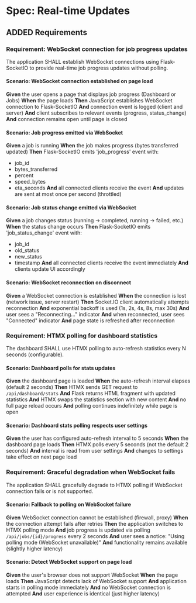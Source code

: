 # Spec: Real-time Updates

## ADDED Requirements

### Requirement: WebSocket connection for job progress updates

The application SHALL establish WebSocket connections using Flask-SocketIO to provide real-time job progress updates without polling.

#### Scenario: WebSocket connection established on page load

**Given** the user opens a page that displays job progress (Dashboard or Jobs)
**When** the page loads
**Then** JavaScript establishes WebSocket connection to Flask-SocketIO
**And** connection event is logged (client and server)
**And** client subscribes to relevant events (progress, status_change)
**And** connection remains open until page is closed

#### Scenario: Job progress emitted via WebSocket

**Given** a job is running
**When** the job makes progress (bytes transferred updated)
**Then** Flask-SocketIO emits 'job_progress' event with:
  - job_id
  - bytes_transferred
  - percent
  - speed_bytes
  - eta_seconds
**And** all connected clients receive the event
**And** updates are sent at most once per second (throttled)

#### Scenario: Job status change emitted via WebSocket

**Given** a job changes status (running → completed, running → failed, etc.)
**When** the status change occurs
**Then** Flask-SocketIO emits 'job_status_change' event with:
  - job_id
  - old_status
  - new_status
  - timestamp
**And** all connected clients receive the event immediately
**And** clients update UI accordingly

#### Scenario: WebSocket reconnection on disconnect

**Given** a WebSocket connection is established
**When** the connection is lost (network issue, server restart)
**Then** Socket.IO client automatically attempts reconnection
**And** exponential backoff is used (1s, 2s, 4s, 8s, max 30s)
**And** user sees a "Reconnecting..." indicator
**And** when reconnected, user sees "Connected" indicator
**And** page state is refreshed after reconnection

### Requirement: HTMX polling for dashboard statistics

The dashboard SHALL use HTMX polling to auto-refresh statistics every N seconds (configurable).

#### Scenario: Dashboard polls for stats updates

**Given** the dashboard page is loaded
**When** the auto-refresh interval elapses (default 2 seconds)
**Then** HTMX sends GET request to `/api/dashboard/stats`
**And** Flask returns HTML fragment with updated statistics
**And** HTMX swaps the statistics section with new content
**And** no full page reload occurs
**And** polling continues indefinitely while page is open

#### Scenario: Dashboard stats polling respects user settings

**Given** the user has configured auto-refresh interval to 5 seconds
**When** the dashboard page loads
**Then** HTMX polls every 5 seconds (not the default 2 seconds)
**And** interval is read from user settings
**And** changes to settings take effect on next page load

### Requirement: Graceful degradation when WebSocket fails

The application SHALL gracefully degrade to HTMX polling if WebSocket connection fails or is not supported.

#### Scenario: Fallback to polling on WebSocket failure

**Given** WebSocket connection cannot be established (firewall, proxy)
**When** the connection attempt fails after retries
**Then** the application switches to HTMX polling mode
**And** job progress is updated via polling `/api/jobs/{id}/progress` every 2 seconds
**And** user sees a notice: "Using polling mode (WebSocket unavailable)"
**And** functionality remains available (slightly higher latency)

#### Scenario: Detect WebSocket support on page load

**Given** the user's browser does not support WebSocket
**When** the page loads
**Then** JavaScript detects lack of WebSocket support
**And** application starts in polling mode immediately
**And** no WebSocket connection is attempted
**And** user experience is identical (just higher latency)
